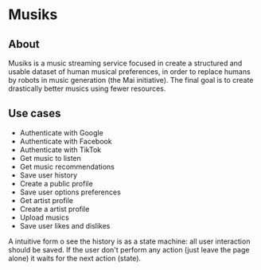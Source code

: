 # Musiks

## About

Musiks is a music streaming service focused in create a structured and usable dataset of human musical preferences, in
order to replace humans by robots in music generation (the Mai initiative). The final goal is to create drastically
better musics using fewer resources.

## Use cases

- Authenticate with Google
- Authenticate with Facebook
- Authenticate with TikTok
- Get music to listen
- Get music recommendations
- Save user history
- Create a public profile
- Save user options preferences
- Get artist profile
- Create a artist profile
- Upload musics
- Save user likes and dislikes

A intuitive form o see the history is as a state machine: all user interaction should be saved. If the user don't
perform any action (just leave the page alone) it waits for the next action (state).
